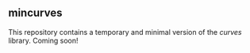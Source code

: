 ## mincurves

This repository contains a temporary and minimal version of the *curves* library. Coming soon! 
